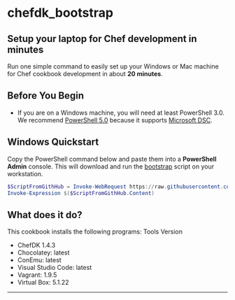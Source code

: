 # chefdk_bootstrap

## Setup your laptop for Chef development in minutes

Run one simple command to easily set up your Windows or Mac machine
for Chef cookbook development in about **20 minutes**.

## Before You Begin
* If you are on a Windows machine, you will need at least PowerShell 3.0. We recommend [PowerShell 5.0](https://www.microsoft.com/en-us/download/details.aspx?id=50395) because it supports [Microsoft DSC](https://msdn.microsoft.com/en-us/PowerShell/DSC/overview).

## Windows Quickstart

Copy the PowerShell command below and paste them into a **PowerShell Admin** console. This will download and run the [bootstrap](https://raw.githubusercontent.com/apple-sauce/chefdk_bootstrap/master/bootstrap.ps1)
script on your workstation.

```PowerShell
$ScriptFromGithHub = Invoke-WebRequest https://raw.githubusercontent.com/apple-sauce/chefdk_bootstrap/master/bootstrap.ps1 
Invoke-Expression $($ScriptFromGithHub.Content)
```

## What does it do?
This cookbook installs the following programs:
  Tools               Version
* ChefDK              1.4.3
* Chocolatey:         latest
* ConEmu:             latest
* Visual Studio Code: latest
* Vagrant:            1.9.5
* Virtual Box:        5.1.22

----
